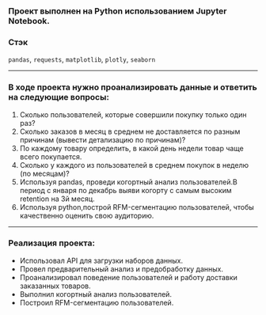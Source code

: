 ### Проект выполнен на Python использованием Jupyter Notebook.
### Стэк
`pandas`, `requests`, `matplotlib`, `plotly`, `seaborn` 
<hr>

### В ходе проекта нужно проанализировать данные и ответить на следующие вопросы:

1. Сколько пользователей, которые совершили покупку только один раз?
2. Сколько заказов в месяц в среднем не доставляется по разным причинам (вывести детализацию по причинам)?
3. По каждому товару определить, в какой день недели товар чаще всего покупается.
4. Сколько у каждого из пользователей в среднем покупок в неделю (по месяцам)?
5. Используя pandas, проведи когортный анализ пользователей.В период с января по декабрь выяви когорту 
с самым высоким retention на 3й месяц.
6. Используя python,построй RFM-сегментацию пользователей, чтобы качественно оценить свою аудиторию. 
<hr>

### **Реализация проекта:**

* Использовал API для загрузки наборов данных.
* Провел предварительный анализ и предобработку данных.
* Проанализировал поведение пользователей и работу доставки заказанных товаров.
* Выполнил когортный анализ пользователей.
* Построил RFM-сегментацию пользователей.

